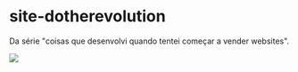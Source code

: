 # site-dotherevolution
Da série "coisas que desenvolvi quando tentei começar a vender websites".

![](docs/docs/img.png)